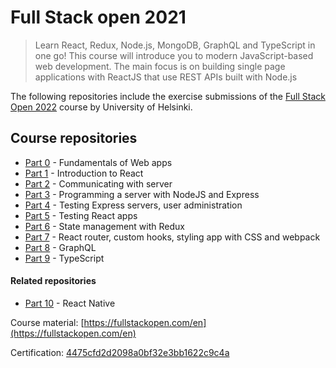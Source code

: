 # Full Stack open 2021

> Learn React, Redux, Node.js, MongoDB, GraphQL and TypeScript in one go! This course will introduce you to modern JavaScript-based web development. The main focus is on building single page applications with ReactJS that use REST APIs built with Node.js

The following repositories include the exercise submissions of the [Full Stack Open 2022](https://fullstackopen.com/en) course by University of Helsinki.

## Course repositories

- [Part 0](https://github.com/smartido/full-stack-open-2021/tree/main/part0) - Fundamentals of Web apps
- [Part 1](https://github.com/smartido/full-stack-open-2021/tree/main/part1) -  Introduction to React
- [Part 2](https://github.com/smartido/full-stack-open-2021/tree/main/part2) - Communicating with server
- [Part 3](https://github.com/smartido/full-stack-open-2021/tree/main/part3) - Programming a server with NodeJS and Express
- [Part 4](https://github.com/smartido/full-stack-open-2021/tree/main/part4) - Testing Express servers, user administration
- [Part 5](https://github.com/smartido/full-stack-open-2021/tree/main/part5) - Testing React apps
- [Part 6](https://github.com/smartido/full-stack-open-2021/tree/main/part6) - State management with Redux
- [Part 7](https://github.com/smartido/full-stack-open-2021/tree/main/part7) - React router, custom hooks, styling app with CSS and webpack
- [Part 8](https://github.com/smartido/full-stack-open-2021/tree/main/part8) - GraphQL
- [Part 9](https://github.com/smartido/full-stack-open-2021/tree/main/part9) - TypeScript

#### Related repositories

- [Part 10](https://github.com/smartido/rate-repository-app) - React Native

Course material: [https://fullstackopen.com/en](https://fullstackopen.com/en)

Certification: [4475cfd2d2098a0bf32e3bb1622c9c4a](https://studies.cs.helsinki.fi/stats/api/certificate/fullstackopen/en/4475cfd2d2098a0bf32e3bb1622c9c4a)